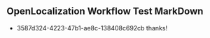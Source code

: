 ## OpenLocalization Workflow Test MarkDown
* 3587d324-4223-47b1-ae8c-138408c692cb 
thanks!<!--HONumber=Mar16_HO3-->
